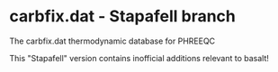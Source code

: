 # carbfix.dat - Stapafell branch
The carbfix.dat thermodynamic database for PHREEQC

This "Stapafell" version contains inofficial additions relevant to basalt!
